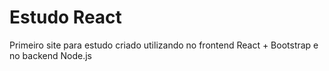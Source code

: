 # Estudo React

Primeiro site para estudo criado utilizando no frontend React + Bootstrap e no backend Node.js
